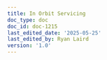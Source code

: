 ```yaml
---
title: In Orbit Servicing
doc_type: doc
doc_id: doc-1215
last_edited_date: '2025-05-25'
last_edited_by: Ryan Laird
version: '1.0'
---
```



